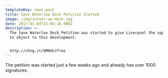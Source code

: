 ```yaml
---
templateKey: news-post
title: Save Waterloo Dock Petition Started
image: /img/sunset-ww-dock.jpg
date: 2017-01-04T15:04:10.000Z
description: >-
  The Save Waterloo Dock Petition was started to give Liverpool the opportunity
  to object to this development.


  http://chng.it/QMNVkJfrms
---
```

The petition was started just a few weeks ago and already has over 1000 signatures.
